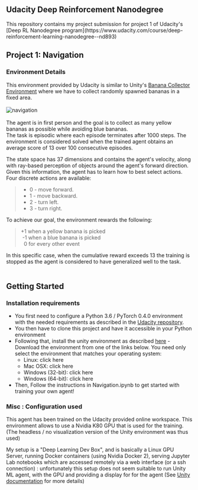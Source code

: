 ## Udacity Deep Reinforcement Nanodegree
</hr>
This repository contains my project submission for project 1 of Udacity's [Deep RL Nanodegree program](https://www.udacity.com/course/deep-reinforcement-learning-nanodegree--nd893)

## Project 1: Navigation

</hr>

### Environment Details
This environment provided by Udacity is similar to Unity's [Banana Collector Environment](https://github.com/Unity-Technologies/ml-agents/blob/master/docs/Learning-Environment-Examples.md#banana-collector) where we have to collect randomly spawned bananas in a fixed area.</br>
</br>
![navigation](https://github.com/p-Cyan/Udacity_DeepRL_P1_Navigation/blob/main/images/navigation.gif)</br>
</br>
The agent is in first person and the goal is to collect as many yellow bananas as possible while avoiding blue bananas.</br>
The task is episodic where each episode terminates after 1000 steps. The environment is considered solved when the trained agent obtains an average score of 13 over 100 consecutive episodes.</br>

The state space has 37 dimensions and contains the agent's velocity, along with ray-based perception of objects around the agent's forward direction. Given this information, the agent has to learn how to best select actions. Four discrete actions are available:
>- 0 - move forward.</br>
>- 1 - move backward.</br>
>- 2 - turn left.</br>
>- 3 - turn right.</br>

To achieve our goal, the environment rewards the following:
> +1 when a yellow banana is picked</br>
> &nbsp;-1 when a blue banana is picked</br>
> &nbsp;&nbsp;0 for every other event</br>

In this specific case, when the cumulative reward exceeds 13 the training is stopped as the agent is considered to have generalized well to the task.</br>
</br>

## Getting Started

</hr>

### Installation requirements
- You first need to configure a Python 3.6 / PyTorch 0.4.0 environment with the needed requirements as described in the [Udacity repository](https://github.com/udacity/deep-reinforcement-learning#dependencies).</br>
- You then have to clone this project and have it accessible in your Python environment</br>
- Following that, install the unity environment as described [here]()
 -Download the environment from one of the links below. You need only select the environment that matches your operating system:
  - Linux: click here
  - Mac OSX: click here
  - Windows (32-bit): click here
  - Windows (64-bit): click here
- Then, Follow the instructions in Navigation.ipynb to get started with training your own agent!

### Misc : Configuration used
This agent has been trained on the Udacity provided online workspace. This environment allows to use a Nvidia K80 GPU that is used for the training. (The headless / no visualization version of the Unity environment was thus used)

My setup is a "Deep Learning Dev Box", and is basically a Linux GPU Server, running Docker containers (using Nvidia Docker 2), serving Jupyter Lab notebooks which are accessed remotely via a web interface (or a ssh connection) : unfortunately this setup does not seem suitable to run Unity ML agent, with the GPU and providing a display for for the agent (See [Unity documentation](https://github.com/Unity-Technologies/ml-agents/blob/master/docs/Using-Docker.md) for more details)


